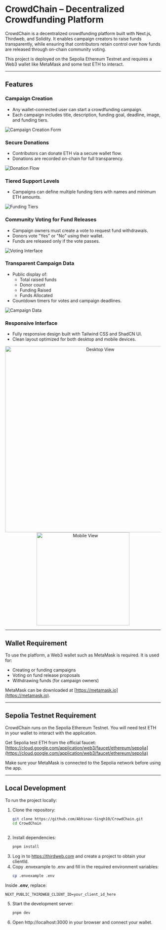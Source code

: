# CrowdChain – Decentralized Crowdfunding Platform

CrowdChain is a decentralized crowdfunding platform built with Next.js, Thirdweb, and Solidity. It enables campaign creators to raise funds transparently, while ensuring that contributors retain control over how funds are released through on-chain community voting.

This project is deployed on the Sepolia Ethereum Testnet and requires a Web3 wallet like MetaMask and some test ETH to interact.

---

## Features

### Campaign Creation
- Any wallet-connected user can start a crowdfunding campaign.
- Each campaign includes title, description, funding goal, deadline, image, and funding tiers.

![Campaign Creation Form](./screenshots/Create%20Campaign.png)

### Secure Donations
- Contributors can donate ETH via a secure wallet flow.
- Donations are recorded on-chain for full transparency.

![Donation Flow](./screenshots/Donation.png)

### Tiered Support Levels
- Campaigns can define multiple funding tiers with names and minimum ETH amounts.

![Funding Tiers](screenshots/Tiers.png)

### Community Voting for Fund Releases
- Campaign owners must create a vote to request fund withdrawals.
- Donors vote "Yes" or "No" using their wallet.
- Funds are released only if the vote passes.

![Voting Interface](screenshots/Fund%20Allocation%20Initiation.png)

### Transparent Campaign Data
- Public display of:
  - Total raised funds
  - Donor count
  - Funding Raised
  - Funds Allocated
- Countdown timers for votes and campaign deadlines.

![Campaign Data](screenshots/Individual%20Campaign.png)

### Responsive Interface
- Fully responsive design built with Tailwind CSS and ShadCN UI.
- Clean layout optimized for both desktop and mobile devices.

<div style="text-align: center;">
  <img src="screenshots/Landing Page.png" alt="Desktop View" width="600"/>
  <img src="screenshots/Mobile.png" alt="Mobile View" width="300"/>
</div>

---

## Wallet Requirement

To use the platform, a Web3 wallet such as MetaMask is required. It is used for:

- Creating or funding campaigns
- Voting on fund release proposals
- Withdrawing funds (for campaign owners)

MetaMask can be downloaded at [https://metamask.io](https://metamask.io).

---

## Sepolia Testnet Requirement

CrowdChain runs on the Sepolia Ethereum Testnet. You will need test ETH in your wallet to interact with the application.

Get Sepolia test ETH from the official faucet:
[https://cloud.google.com/application/web3/faucet/ethereum/sepolia](https://cloud.google.com/application/web3/faucet/ethereum/sepolia)

Make sure your MetaMask is connected to the Sepolia network before using the app.

---

## Local Development

To run the project locally:

1. Clone the repository:
   ```bash
   git clone https://github.com/Abhinav-Singh10/CrowdChain.git
   cd CrowdChain
  
2. Install dependencies:
      ```bash
      pnpm install
3. Log in to https://thirdweb.com and create a project to obtain your clientId.
4. Copy .envexample to .env and fill in the required environment variables:
    ```bash
    cp .envexample .env
  Inside ***.env***, replace:

    NEXT_PUBLIC_THIRDWEB_CLIENT_ID=your_client_id_here
5. Start the development server:

    ```bash
    pnpm dev
6. Open http://localhost:3000 in your browser and connect your wallet.

